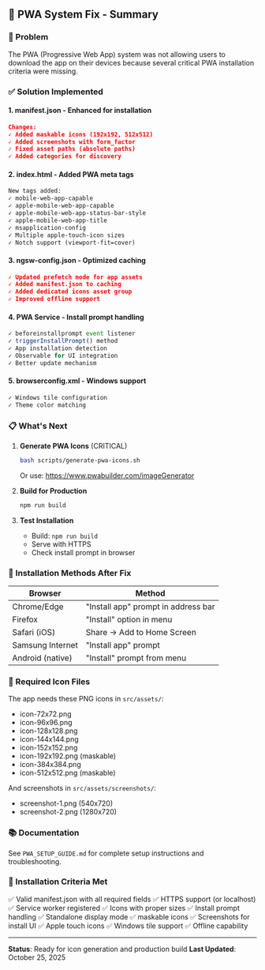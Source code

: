 ## 🔧 PWA System Fix - Summary

### 🎯 Problem
The PWA (Progressive Web App) system was not allowing users to download the app on their devices because several critical PWA installation criteria were missing.

### ✅ Solution Implemented

#### 1. **manifest.json** - Enhanced for installation
```json
Changes:
✓ Added maskable icons (192x192, 512x512)
✓ Added screenshots with form_factor
✓ Fixed asset paths (absolute paths)
✓ Added categories for discovery
```

#### 2. **index.html** - Added PWA meta tags
```html
New tags added:
✓ mobile-web-app-capable
✓ apple-mobile-web-app-capable
✓ apple-mobile-web-app-status-bar-style
✓ apple-mobile-web-app-title
✓ msapplication-config
✓ Multiple apple-touch-icon sizes
✓ Notch support (viewport-fit=cover)
```

#### 3. **ngsw-config.json** - Optimized caching
```json
✓ Updated prefetch mode for app assets
✓ Added manifest.json to caching
✓ Added dedicated icons asset group
✓ Improved offline support
```

#### 4. **PWA Service** - Install prompt handling
```typescript
✓ beforeinstallprompt event listener
✓ triggerInstallPrompt() method
✓ App installation detection
✓ Observable for UI integration
✓ Better update mechanism
```

#### 5. **browserconfig.xml** - Windows support
```xml
✓ Windows tile configuration
✓ Theme color matching
```

### 📋 What's Next

1. **Generate PWA Icons** (CRITICAL)
   ```bash
   bash scripts/generate-pwa-icons.sh
   ```
   Or use: https://www.pwabuilder.com/imageGenerator

2. **Build for Production**
   ```bash
   npm run build
   ```

3. **Test Installation**
   - Build: `npm run build`
   - Serve with HTTPS
   - Check install prompt in browser

### 📱 Installation Methods After Fix

| Browser | Method |
|---------|--------|
| Chrome/Edge | "Install app" prompt in address bar |
| Firefox | "Install" option in menu |
| Safari (iOS) | Share → Add to Home Screen |
| Samsung Internet | "Install app" prompt |
| Android (native) | "Install" prompt from menu |

### 🎨 Required Icon Files

The app needs these PNG icons in `src/assets/`:
- icon-72x72.png
- icon-96x96.png
- icon-128x128.png
- icon-144x144.png
- icon-152x152.png
- icon-192x192.png (maskable)
- icon-384x384.png
- icon-512x512.png (maskable)

And screenshots in `src/assets/screenshots/`:
- screenshot-1.png (540x720)
- screenshot-2.png (1280x720)

### 📚 Documentation

See `PWA_SETUP_GUIDE.md` for complete setup instructions and troubleshooting.

### 🚀 Installation Criteria Met

✅ Valid manifest.json with all required fields
✅ HTTPS support (or localhost)
✅ Service worker registered
✅ Icons with proper sizes
✅ Install prompt handling
✅ Standalone display mode
✅ maskable icons
✅ Screenshots for install UI
✅ Apple touch icons
✅ Windows tile support
✅ Offline capability

---

**Status**: Ready for icon generation and production build
**Last Updated**: October 25, 2025
